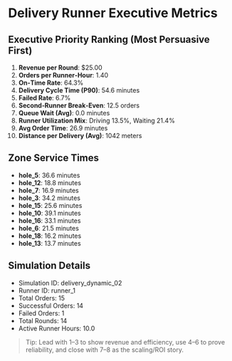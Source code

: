 # Delivery Runner Executive Metrics

## Executive Priority Ranking (Most Persuasive First)
1. **Revenue per Round**: $25.00
2. **Orders per Runner‑Hour**: 1.40
3. **On‑Time Rate**: 64.3%
4. **Delivery Cycle Time (P90)**: 54.6 minutes
5. **Failed Rate**: 6.7%
6. **Second‑Runner Break‑Even**: 12.5 orders
7. **Queue Wait (Avg)**: 0.0 minutes
8. **Runner Utilization Mix**: Driving 13.5%, Waiting 21.4%
9. **Avg Order Time**: 26.9 minutes
10. **Distance per Delivery (Avg)**: 1042 meters

## Zone Service Times
- **hole_5**: 36.6 minutes
- **hole_12**: 18.8 minutes
- **hole_7**: 16.9 minutes
- **hole_3**: 34.2 minutes
- **hole_15**: 25.6 minutes
- **hole_10**: 39.1 minutes
- **hole_16**: 33.1 minutes
- **hole_6**: 21.5 minutes
- **hole_18**: 16.2 minutes
- **hole_13**: 13.7 minutes


## Simulation Details
- Simulation ID: delivery_dynamic_02
- Runner ID: runner_1
- Total Orders: 15
- Successful Orders: 14
- Failed Orders: 1
- Total Rounds: 14
- Active Runner Hours: 10.0

> Tip: Lead with 1–3 to show revenue and efficiency, use 4–6 to prove reliability, and close with 7–8 as the scaling/ROI story.
